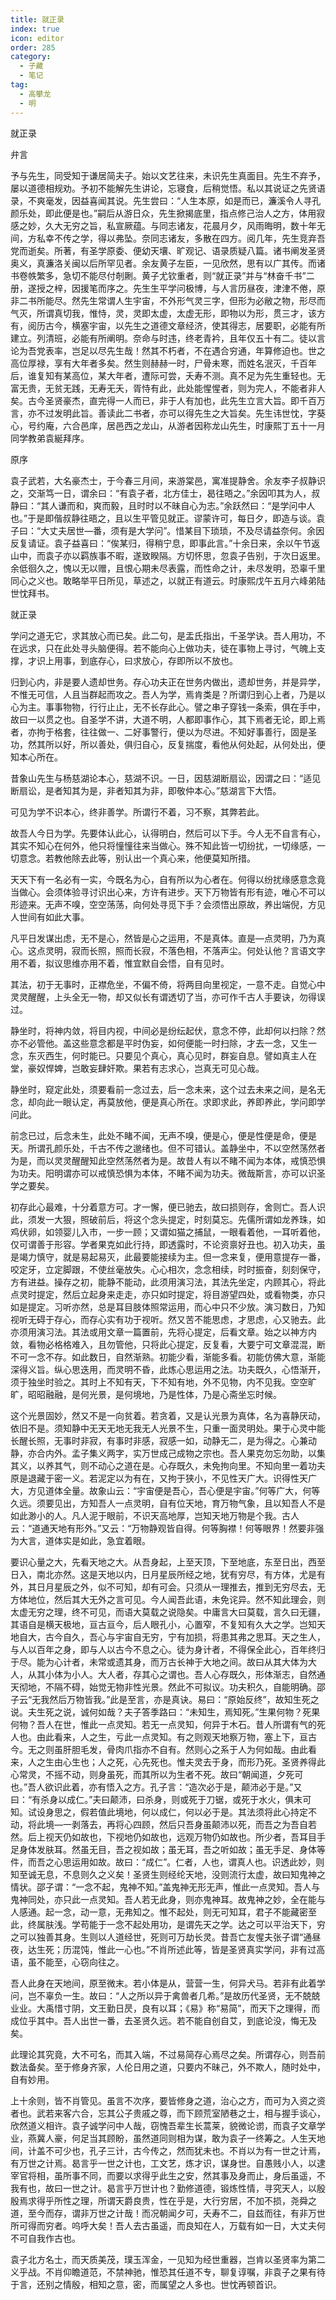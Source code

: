 ```yaml
---
title: 就正录
index: true
icon: editor
order: 285
category:
  - 子藏
  - 笔记
tag:
  - 高攀龙
  - 明
---
```


就正录  

弁言  

予与先生，同受知于谦居简夫子。始以文艺往来，未识先生真面目。先生不弃予，屡以道德相规劝。予初不能解先生讲论，忘寝食，后稍觉悟。私以其说证之先贤语录，不爽毫发，因益喜闻其说。先生尝曰：“人生本原，如是而已，濂溪令人寻孔颜乐处，即此便是也。”嗣后从游日众，先生掀揭底里，指点修己治人之方，体用寂感之妙，久大无穷之旨，私宣厥蕴。与同志诸友，花晨月夕，风雨晦明，数十年无间，方私幸不传之学，得以弗坠。奈同志诸友，多散在四方。阅几年，先生竞弃吾党而逝矣。所著，有圣学原委、便幼天壤、旷观记、语录质疑八篇。诸书阐发圣贤奥义，真濂洛关闽以后所罕见者。余友黄子左臣，一见欣然，思有以广其传。而诸书卷帙繁多，急切不能尽付剞劂。黄子尤钦重者，则“就正录”并与“林奋千书”二册，遂授之梓，因援笔而序之。先生生平学问极博，与人言历昼夜，津津不倦，原非二书所能尽。然先生常谓人生宇宙，不外形气灵三字，但形为必敝之物，形尽而气灭，所谓真切我，惟恃，灵，灵即太虚，太虚无形，即物以为形，贯三才，该方有，阅历古今，横塞宇宙，以先生之道德文章经济，使其得志，居要职，必能有所建立。列清班，必能有所阐明。奈命与时违，终老青衿，且年仅五十有二。徒以言论为吾党表率，岂足以尽先生哉！然其不朽者，不在遇合穷通，年算修迫也。世之高位厚禄，享有大年者多矣。然生则赫赫一时，尸骨未寒，而姓名泯灭，千百年后，谁复知有某高位，某大年者，遭际可尝，夭寿不测。真不足为先生重轻也。无富无贵，无贫无践，无寿无夭，胥恃有此，此处能惺惺者，则为完人，不能者非人矣。古今圣贤豪杰，直完得一人而已，非于人有加也，此先生立言大旨。即千百万言，亦不过发明此旨。善读此二书者，亦可以得先生之大旨矣。先生讳世忱，字葵心，号约庵，六合邑庠，居邑西之龙山，从游者因称龙山先生，时康熙丁五十一月同学教弟袁綖拜序。  

原序  

袁子武若，大名豪杰士，于今春三月间，来游棠邑，寓准提静舍。余友李子叔静识之，交渐笃一日，谓余曰：“有袁子者，北方佳士，曷往晤之。”余因叩其为人，叔静曰：“其人谦而和，爽而毅，且时时以不昧自心为志。”余跃然曰：“是学问中人也。”于是即偕叔静往晤之，且以生平管见就正。谬蒙许可，每日夕，即造与谈。袁子曰：“大丈夫居世—番，须有是大学问”。惜某目下琐琐，不及尽请益奈何。余因反复请证。袁子益喜曰：“俟某归，得稍宁息，即事此言。”十余日来，余以午节返山中，而袁子亦以羁族事不暇，遂致睽隔。方切怀思，忽袁子告别，于次日返里。余低徊久之，愧以无以赠，且恨心期未尽表露，而性命之计，未尽发明，恐辜千里同心之义也。敢略举平日所见，草述之，以就正有道云。时康熙戊午五月六峰弟陆世忱拜书。  

就正录  

学问之道无它，求其放心而已矣。此二句，是盂氏指出，千圣学诀。吾人用功，不在远求，只在此处寻头脑便得。若不能向心上做功夫，徒在事物上寻讨，气魄上支撑，才识上用事，到底存心，曰求放心，存即所以不放也。  

归到心内，非是要人遗却世务。存心功夫正在世务内做出，遗却世务，并是异学，不惟无可信，人且当群起而攻之。吾人为学，焉肯类是？所谓归到心上者，乃是以心为主。事事物物，行行止止，无不长存此心。譬之串子穿钱一条索，俱在手中，故曰一以贯之也。自圣学不讲，大道不明，人都即事作心，其下焉者无论，即上焉者，亦拘于格套，往往做一、二好事警行，便以为尽进。不知好事善行，固是圣功，然其所以好，所以善处，俱归自心，反复揣度，看他从何处起，从何处出，便知本心所在。  

昔象山先生与杨慈湖论本心，慈湖不识。一日，因慈湖断扇讼，因谓之曰：“适见断扇讼，是者知其为是，非者知其为非，即敬仲本心。”慈湖言下大悟。  

可见为学不识本心，终非善学。所谓行不着，习不察，其弊若此。  

故吾人今日为学。先要体认此心，认得明白，然后可以下手。今人无不自言有心，其实不知心在何外，他只将憧憧往来当做心。殊不知此皆一切纷扰，一切缘感，一切意念。若教他除去此等，别认出一个真心来，他便莫知所措。  

天天下有一名必有一实，今既名为心，自有所以为心者在。何得以纷扰缘感意念竟当做心。会须体验寻讨识出心来，方许有进步。天下万物皆有形有迹，唯心不可以形迹来。无声不嗅，空空荡荡，向何处寻觅下手？会须悟出原故，养出端倪，方见人世间有如此大事。  

凡平日发谋出虑，无不是心，然皆是心之运用，不是真体。直是—点灵明，乃为真心。这点灵明，寂而长照，照而长寂，不落色相，不落声尘。何处认他？言语文字用不着，拟议思维亦用不着，惟宜默自会悟，自有见时。  

其法，初于无事时，正襟危坐，不偏不倚，将两目向里视定，一意不走。自觉心中灵灵醒醒，上头全无一物，却又似长有谓透切了当，亦可作千古人手要诀，勿得误过。  

静坐时，将神内敛，将目内视，中间必是纷纭起伏，意念不停，此却何以扫除？然亦不必管他。盖这些意念都是平时伪妄，如何便能一时扫除，才去一念，又生一念，东灭西生，何时能已。只要见个真心，真心见时，群妄自息。譬如真主人在堂，豪奴悍婢，岂敢妄肆奸欺。果若有志求心，岂真无可见心哉。  

静坐时，窥定此处，须要看前一念过去，后一念未来，这个过去未来之间，是名无念，却向此一眼认定，再莫放他，便是真心所在。求即求此，养即养此，学问即学问此。  

前念已过，后念未生，此处不睹不闻，无声不嗅，便是心，便是性便是命，便是天。所谓孔颜乐处，千古不传之邈绪也。但不可错认。盖静坐中，不以空然荡然者为是，而以灵灵醒醒知此空然荡然者为是。故昔人有以不睹不闻为本体，戒慎恐惧为功夫。阳明谓亦可以戒慎恐惧为本体，不睹不闻为功夫。微哉斯言，亦可以识圣学之要矣。  

初存此心最难，十分着意方可。才一懈，便已驰去，故曰损则存，舍则亡。吾人识此，须发一大狠，照破前后，将这个念头提定，时刻莫忘。先儒所谓如龙养珠，如鸡伏卵，如领婴儿入市，一步一顾；又谓如猫之捕鼠，一眼看着他，一耳听着他，仅可谓善于形容。学者果克如此行持，即透露时，不论资禀好丑也。初入功夫，虽是竭力慎守，就是易起易灭，此最要能接续为主。但一念来复，便用意提存一番，咬定牙，立定脚跟，不使丝毫放失。心心相次，念念相续，时时振奋，刻刻保守，方有进益。操存之初，能静不能动，此须用演习法，其法先坐定，内顾其心，将此点灵时提定，然后立起身来走走，亦只如时提定，将目游望四处，或看物类，亦只如是提定。习听亦然，总是耳目肢体照常运用，而心中只不少放。演习数日，乃知视听无碍于存心，而存心实有功于视听。然又苦不能思虑，才思虑，心又驰去。此亦须用演习法。其法或用文章一篇置前，先将心提定，后看文章。始之以神方内敛，看物必格格难入，且勿管他，只将此心提定，反复看，大要宁可文章混混，断不可一念不存。如此数日，自然渐熟。初能少看，渐能多看。初能仿佛大意，渐能深得义旨。纵心思迭用，而灵明不昏，此炼心思运用之法。功夫既久，心悟渐开，须于独坐时验之。其时上不知有天，下不知有地，外不见物，内不见我。空空旷旷，昭昭融融，是何光景，是何境地，乃是性体，乃是心斋坐忘时候。  

这个光景固妙，然又不是一向贫着。若贪着，又是认光景为真体，名为喜静厌动，依旧不是。须知静中无天无地无我无人光景不生，只重一面灵明处。果于心灵中能长醒长照，无事时非寂，有事时非感，寂感一如，动静无二，是为得之。心兼动静，亦合内外。孟子集义两字，实万世成己成物之宗也。吾人果克勿忘勿助，以集其义，以养其气，则不动心之道在是。心存既久，未免拘向里。不知向里一着功夫原是退藏于密一义。若泥定以为有在，又拘于狭小，不见性天广大。识得性天广大，方见道体全量。故象山云：“宇宙便是吾心，吾心便是宇宙。”何等广大，何等久远。须要见出，方知吾人一点灵明，自有位天地，育万物气象，且以知吾人不是如此渺小的人。凡人泥于眼前，不识天高地厚，岂知天地万物是个我。古人云：“道通天地有形外。”又云：“万物静观皆自得。何等胸襟！何等眼界！然要非强为大言，道体实是如此，急宜着眼。  

要识心量之大，先看天地之大。从吾身起，上至天顶，下至地底，东至日出，西至日入，南北亦然。这是天地以内，日月星辰所经之地，犹有穷尽，有方体，尤是有外，其日月星辰之外，似不可知，却有可会。只须从一理推去，推到无穷尽去，无方体地位，然后其大无外之言可见。今人闻吾此语，未免诧异。然不知此理会，则太虚无穷之理，终不可见，而语大莫载之说隐矣。中庸言大曰莫载，言久曰无疆，其语自是横天极地，亘古亘今，后人眼孔小，心置窄，不复知有久大之学。岂知天地自大，古今自久，吾心与宇宙自无穷，宁有加损，将患其弗之思耳。天之生人，与人以百年之身，即与人以古今不息之心。徒为身计者，不得保全此心，百年终归于尽。能为心计者，未常或遗其身，而万古长神于大地之间。故曰从其大体为大人，从其小体为小人。大人者，存其心之谓也。吾人心存既久，形体渐志，自然通天彻地，不隔不碍，始觉无物非性光景。然此不可拟议。功夫积久，自能明确。邵子云“无我然后万物皆我。”此是至言，亦是真诀。易曰：“原始反终”，故知生死之说。夫生死之说，诚何如哉？夫子答季路曰：“未知生，焉知死。”生果何物？死果何物？吾人在世，惟此一点灵知。若无一点灵知，何异于木石。昔人所谓有气的死人也。由此看来，人之生，亏此一点灵知。有之则观天地察万物，塞上下，亘古今。无之则虽肝胆毛发，骨肉爪指亦不自有。然则心之系于人为何如哉。由此看来，人之生由心生也；人之死，心先死也。惟夫灵去于身，而形乃死。圣贤养得此心常灵，不摇不动，则身虽死，而其所以为生者不死。故曰“朝闻道，夕死可也。”吾人欲识此着，亦有悟入之方。孔子言：“造次必于是，颠沛必于是。”又曰：“有杀身以成仁。”夫曰颠沛，曰杀身，则或死于刀锯，或死于水火，俱末可知。试设身思之，假若值此境地，何以成仁，何以必于是。其法须将此心持定不动，将此境—一剥落去，再将心四顾，然后只吾身虽颠沛以死，而吾之为吾自若然。后上视天仍如故也，下视地仍如故也，远观万物仍如故也。所少者，吾耳目手足身体发肤耳。然虽无目，吾之视如故；虽无耳，吾之听如故；虽无手足、身体等件，而吾之心思运用如故。故曰：“成仁”。仁者，人也，谓真人也。识透此妙，则知至诚无息，不息则久之义矣！圣贤生则经纶天地，没则流行太虚，故曰知鬼神之情状。邵子谓：“一念不起，鬼神不知。”盖鬼神无形无声，惟此一点灵知。吾人与鬼神同处，亦只此一点灵知。吾人若无此身，则亦鬼神耳。故鬼神之妙，全在能与人感通。起一念，动一意，无弗知之。惟不起处，则无可知耳，君子不能藏密至此，终属肤浅。学苟能于一念不起处用功，是谓先天之学。达之可以平治天下，穷之可以独善其身。生则以人道经世，死则可万劫长灵。昔吾亡友惺夫张子谓“通昼夜，达生死；历混饨，惟此一心也。”不肖所述此等，皆是圣贤真实学问，非有过高语，虽不能至，心窃向往之。  

吾人此身在天地间，原至微末。若小体是从，营营一生，何异犬马。若非有此着学问，岂不辜负一生。故曰：“人之所以异于禽兽者几希。”是故历代圣贤，无不兢兢业业。大禹惜寸阴，文王勤日昃，良有以耳；《易》称“易简”，而天下之理得，而成位乎其中。吾人出世一番，去圣贤久远。若不能自创自艾，到底论没，悔无及矣。  

此理论其究竟，大不可名，而其入端，不过易简存心焉尽之矣。所谓存心，则吾前数法备矣。至于修身齐家，人伦日用之道，只要内不昧己，外不欺人，随时处中，自有妙用。  

上十余则，皆不肖管见。虽言不次序，要皆修身之道，治心之方，而可为入资之资者也。武若来客六合，忘其公子贵戚之尊，而下顾荒室陋巷之士，相与握手谈心，欣然道义相许。袁子诚学问中人哉，窃愧吾辈生长蒿莱，貌微论谫，而袁子文章学业，燕冀人豪，何足当其顾盼，虽然道同则相为谋，敢为袁子一终筹之。人生天地间，计盖不可少也，孔子三计，古今传之，然而犹未也。不肖以为有一世之计焉，有万世之计焉。曷言乎一世之计也，工文艺，炼才识，谋身世。自愚贱小人，以逮宰官将相，虽所事不同，而要以求得乎此生之安，然其事及身而止，身后虽遥，不我有也，故曰一世之计。曷言乎万世计也？勤修道德，锻炼性情，寻究天人，以殷殷焉求得乎所性之理，所谓天爵良贵，性在乎是，大行穷居，不加不损，尧舜之道，至今而存，谓非万世之计哉！而况朝闻夕可，夭寿不二，自兹而往，有非万世所可得而穷者。呜呼大矣！吾人去古虽遥，而良知在人，万载有如一日，大丈夫何不可自我作古也。  

袁子北方名士，而天质美茂，璞玉浑金，一见知为经世重器，岂肯以圣贤率为第二义乎战。不肖仰瞻道范，不禁神驰，惟恐其任道不专，聊复谆嘱，非袁子之果有待于言，还别之情殷，相知之意，密，而属望之人多也。世忱再顿首识。  
